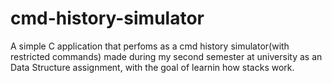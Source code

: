# cmd-history-simulator
A simple C application that perfoms as a cmd history simulator(with restricted commands) made during my second semester at university as an Data Structure assignment, with the goal of learnin how stacks work.
